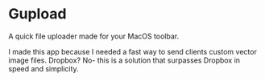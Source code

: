 # Gupload

A quick file uploader made for your MacOS toolbar.


I made this app because I needed a fast way to send clients custom vector image files. Dropbox? No- this is a solution that surpasses Dropbox in speed and simplicity.









